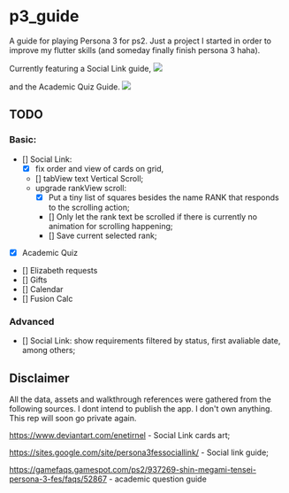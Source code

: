 # p3_guide

A guide for playing Persona 3 for ps2. Just a project I started in order to improve my flutter skills (and someday finally finish persona 3 haha).

Currently featuring a Social Link guide,
![](img/sl.gif)

and the Academic Quiz Guide.
![](img/quiz.gif)

## TODO

### Basic: 

- [] Social Link: 
    - [x] fix order and view of cards on grid,
    - [] tabView text Vertical Scroll;
    - upgrade rankView scroll:
        - [x] Put a tiny list of squares besides the name RANK that responds to the scrolling action;
        - [] Only let the rank text be scrolled if there is currently no animation for scrolling happening;
        - [] Save current selected rank;
        
- [x] Academic Quiz

- [] Elizabeth requests
- [] Gifts
- [] Calendar
- [] Fusion Calc

### Advanced

- [] Social Link: show requirements filtered by status, first avaliable date, among others;

## Disclaimer

All the data, assets and walkthrough references were gathered from the following sources. I dont intend to publish the app. I don't own anything. This rep will soon go private again.

https://www.deviantart.com/enetirnel 
    - Social Link cards art;

https://sites.google.com/site/persona3fessociallink/ 
    - Social link guide;

https://gamefaqs.gamespot.com/ps2/937269-shin-megami-tensei-persona-3-fes/faqs/52867 
    - academic question guide
